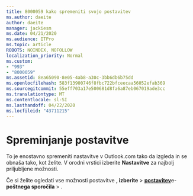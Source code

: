 ```yaml
---
title: 8000059 kako spremeniti svojo postavitev
ms.author: daeite
author: daeite
manager: jackiesm
ms.date: 04/21/2020
ms.audience: ITPro
ms.topic: article
ROBOTS: NOINDEX, NOFOLLOW
localization_priority: Normal
ms.custom:
- "993"
- "8000059"
ms.assetid: 8ea65090-8e05-4ab8-a30c-3bb6db6b75dd
ms.openlocfilehash: 583f13900746f8fbc722bfceecaa56052efab369
ms.sourcegitcommit: 55eff703a17e500681d8fa6a87eb067019ade3cc
ms.translationtype: MT
ms.contentlocale: sl-SI
ms.lasthandoff: 04/22/2020
ms.locfileid: "43711215"
---
```

# <a name="how-to-change-your-layout"></a>Spreminjanje postavitve

To je enostavno spremeniti nastavitve v Outlook.com tako da izgleda in se obnaša tako, kot želite. V orodni vrstici izberite **Nastavitve** za najbolj priljubljene možnosti.

Če si želite ogledati vse možnosti postavitve **, izberite** > [**postavitev**](https://outlook.live.com/mail/options/mail/layout)e-**poštnega sporočila** > .
  
